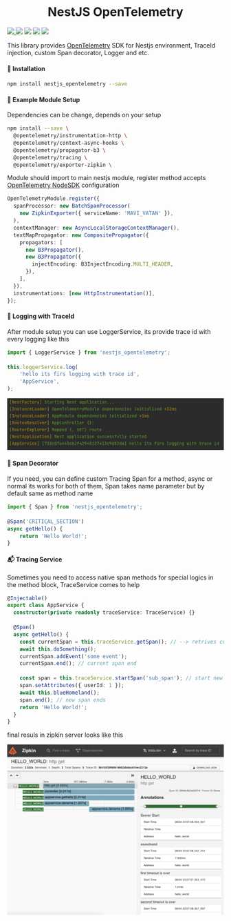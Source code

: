 <h1 align="center">NestJS OpenTelemetry</h1>
<a href="https://www.npmjs.com/package/nestjs_opentelemetry"><img src="https://img.shields.io/npm/v/nestjs_opentelemetry.svg"/> <img src="https://img.shields.io/npm/dt/nestjs_opentelemetry.svg"/></a>
<a href="http://packagequality.com/#?package=nestjs_opentelemetry"><img src="http://npm.packagequality.com/shield/nestjs_opentelemetry.svg"/></a>
<a href="https://github.com/MetinSeylan/Nestjs-OpenTelemetry"><img src="https://img.shields.io/npm/l/nestjs_opentelemetry.svg"/></a>
<a href="https://github.com/MetinSeylan/Nestjs-OpenTelemetry"><img src="https://img.shields.io/github/stars/MetinSeylan/nestjs_opentelemetry.svg"/></a>

<p>This library provides <a href="https://opentelemetry.io/">OpenTelemetry</a> SDK for Nestjs environment, TraceId injection, custom Span decorator, Logger and etc.</p>

#### 🚀 Installation
``` bash
npm install nestjs_opentelemetry --save
```

#### 💾 Example Module Setup
Dependencies can be change, depends on your setup
``` bash
npm install --save \
  @opentelemetry/instrumentation-http \
  @opentelemetry/context-async-hooks \
  @opentelemetry/propagator-b3 \
  @opentelemetry/tracing \
  @opentelemetry/exporter-zipkin \
```
Module should import to main nestjs module, register method accepts <a href="https://github.com/open-telemetry/opentelemetry-js/tree/main/packages/opentelemetry-sdk-node">OpenTelemetry NodeSDK</a> configuration
``` typescript
OpenTelemetryModule.register({
  spanProcessor: new BatchSpanProcessor(
    new ZipkinExporter({ serviceName: 'MAVI_VATAN' }),
  ),
  contextManager: new AsyncLocalStorageContextManager(),
  textMapPropagator: new CompositePropagator({
    propagators: [
      new B3Propagator(),
      new B3Propagator({
        injectEncoding: B3InjectEncoding.MULTI_HEADER,
      }),
    ],
  }),
  instrumentations: [new HttpInstrumentation()],
});
```
#### 🧐 Logging with TraceId
After module setup you can use LoggerService, its provide trace id with every logging like this
``` typescript
import { LoggerService } from 'nestjs_opentelemetry';

this.loggerService.log(
    'hello its firs logging with trace id',
    'AppService',
);
```
<img src="./docs/logging.png"  alt="Logging with opentelemetry trace id"/>

#### 🥫 Span Decorator
If you need, you can define custom Tracing Span for a method, async or normal its works for both of them, Span takes name parameter but by default same as method name

``` typescript
import { Span } from 'nestjs_opentelemetry';

@Span('CRITICAL_SECTION')
async getHello() {
    return 'Hello World!';
}
```
#### 📬 Tracing Service
Sometimes you need to access native span methods for special logics in the method block, TraceService comes to help
``` typescript
@Injectable()
export class AppService {
  constructor(private readonly traceService: TraceService) {}

  @Span()
  async getHello() {
    const currentSpan = this.traceService.getSpan(); // --> retrives current span, comes from http or @Span
    await this.doSomething();
    currentSpan.addEvent('some event');
    currentSpan.end(); // current span end
    
    const span = this.traceService.startSpan('sub_span'); // start new span
    span.setAttributes({ userId: 1 });
    await this.blueHomeland();
    span.end(); // new span ends
    return 'Hello World!';
  }
}
```
final resuls in zipkin server looks like this

<img src="./docs/zipkin_screen.png"  alt="Nestjs opentelemetry zipkin result"/>